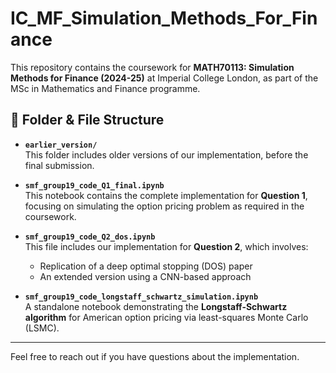 # IC_MF_Simulation_Methods_For_Finance

This repository contains the coursework for **MATH70113: Simulation Methods for Finance (2024-25)** at Imperial College London, as part of the MSc in Mathematics and Finance programme.

## 📁 Folder & File Structure

- **`earlier_version/`**  
  This folder includes older versions of our implementation, before the final submission.

- **`smf_group19_code_Q1_final.ipynb`**  
  This notebook contains the complete implementation for **Question 1**, focusing on simulating the option pricing problem as required in the coursework.

- **`smf_group19_code_Q2_dos.ipynb`**  
  This file includes our implementation for **Question 2**, which involves:
  - Replication of a deep optimal stopping (DOS) paper
  - An extended version using a CNN-based approach

- **`smf_group19_code_longstaff_schwartz_simulation.ipynb`**  
  A standalone notebook demonstrating the **Longstaff-Schwartz algorithm** for American option pricing via least-squares Monte Carlo (LSMC).
---

Feel free to reach out if you have questions about the implementation.
